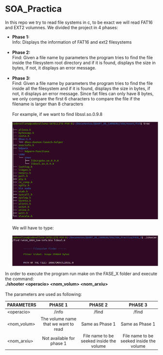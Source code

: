 # SOA_Practica
In this repo we try to read file systems in c, to be exact we will read FAT16 and EXT2 volumnes. We divided the project in 4 phases: <br>
* **Phase 1:**<br> Info: Displays the information of FAT16 and ext2 filesystems<br><br>
* **Phase 2:**<br> Find: Given a file name by parameters the program tries to find the file inside the filesystem root directory and if it is found, displays the size in bytes, if not, it displays an error message.<br><br>
* **Phase 3:**<br> Find: Given a file name by parameters the program tries to find the file inside all the filesystem and if it is found, displays the size in bytes, if not, it displays an error message. Since fat files can only have 8 bytes,  we only compare the first 6 characters to compare the file if the filename is larger than 8 characters<br><br>
For example, if we want to find libssl.so.0.9.8<br><br>
![](documentation/FAT_STRUCTURE.png "Title")
  <br><br>We will have to type: <br><br>
![](documentation/libsslSearch.png "Title")
  
In order to execute the program run make on the FASE_X folder and execute the command:<br>**./shooter \<operacio\> \<nom_volum\> \<nom_arxiu\>**<br>
<br>The parameters are used as following:

| PARAMETERS   |      PHASE 1      |   PHASE 2 |   PHASE 3 |
|----------|:-------------:|:------:|:------:|
| \<operacio\> | /info | /find | /find|
| \<nom_volum\> |    The volume name that we want to read   |   Same as Phase 1 |Same as Phase 1|
| \<nom_arxiu\> | Not available for phase 1 |    File name to be seeked inside the volume |  File name to be seeked inside the volume|
<br>

   

